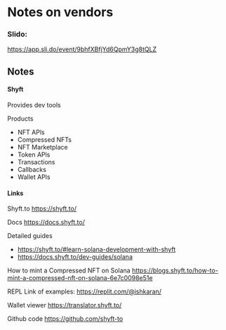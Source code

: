 # Notes on vendors

### Slido:
https://app.sli.do/event/9bhfXBfjYd6QpmY3g8tQLZ


## Notes


#### Shyft

Provides dev tools

Products
 - NFT APls
 - Compressed NFTs
 - NFT Marketplace
 - Token APls
 - Transactions
 - Callbacks
 - Wallet APls


#### Links

Shyft.to
https://shyft.to/


Docs
https://docs.shyft.to/


Detailed guides
 - https://shyft.to/#learn-solana-development-with-shyft
 - https://docs.shyft.to/dev-guides/solana


How to mint a Compressed NFT on Solana
https://blogs.shyft.to/how-to-mint-a-compressed-nft-on-solana-6e7c0098e51e


REPL Link of examples:
https://replit.com/@ishkaran/


Wallet viewer
https://translator.shyft.to/


Github code
https://github.com/shyft-to











